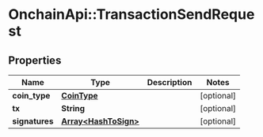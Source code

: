 # OnchainApi::TransactionSendRequest

## Properties
Name | Type | Description | Notes
------------ | ------------- | ------------- | -------------
**coin_type** | [**CoinType**](CoinType.md) |  | [optional] 
**tx** | **String** |  | [optional] 
**signatures** | [**Array&lt;HashToSign&gt;**](HashToSign.md) |  | [optional] 


